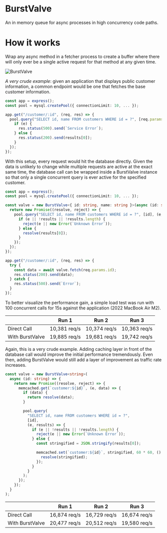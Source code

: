 # BurstValve

An in memory queue for async processes in high concurrency code paths.

# How it works

Wrap any async method in a fetcher process to create a buffer where there will only ever be a single active request for that method at any given time.

![BurstValve](https://user-images.githubusercontent.com/204407/200234474-bf8d8d46-2551-41db-b3cb-ae289bd25c22.jpg)


*A very crude example*: given an application that displays public customer information, a common endpoint would be one that fetches the base customer information.

```ts
const app = express();
const pool = mysql.createPool({ connectionLimit: 10, ... });

app.get("/customer/:id", (req, res) => {
  pool.query("SELECT id, name FROM customers WHERE id = ?", [req.params.id], (e, results) => {
    if (e) {
      res.status(500).send(`Service Error`);
    } else {
      res.status(200).send(results[0]);
    }
  });
});
```

With this setup, every request would hit the database directly. Given the data is unlikely to change while multiple requests are active at the exact same time, the database call can be wrapped inside a BurstValve instance so that only a single concurrent query is ever active for the specified customer.

```ts
const app = express();
const pool = mysql.createPool({ connectionLimit: 10, ... });

const valve = new BurstValve<{ id: string, name: string }>(async (id: string) => {
  return new Promise((resolve, reject) => {
    pool.query("SELECT id, name FROM customers WHERE id = ?", [id], (e, results) => {
      if (e || !results || !results.length) {
        reject(e || new Error(`Unknown Error`));
      } else {
        resolve(results[0]);
      }
    });
  });
});

app.get("/customer/:id", (req, res) => {
  try {
    const data = await valve.fetch(req.params.id);
    res.status(200).send(data);
  } catch {
    res.status(500).send(`Error`);
  }
});
```

To better visualize the performance gain, a simple load test was run with 100 concurrent calls for 15s against the application (2022 MacBook Air M2).

|                 | Run 1        | Run 2        | Run 3        |
| --------------- | ------------ | ------------ | ------------ |
| Direct Call     | 10,381 req/s | 10,374 req/s | 10,363 req/s |
| With BurstValve | 19,885 req/s | 19,681 req/s | 19,742 req/s |

Again, this is a very crude example. Adding caching layer in front of the database call would improve the initial performance tremendously. Even then, adding BurstValve would still add a layer of improvement as traffic rate increases.

```ts
const valve = new BurstValve<string>(
  async (id: string) => {
    return new Promise((resolve, reject) => {
      memcached.get(`customer:${id}`, (e, data) => {
        if (data) {
          return resolve(data);
        }

        pool.query(
          "SELECT id, name FROM customers WHERE id = ?",
          [id],
          (e, results) => {
            if (e || !results || !results.length) {
              reject(e || new Error(`Unknown Error`));
            } else {
              const stringified = JSON.stringify(results[0]);

              memcached.set(`customer:${id}`, stringified, 60 * 60, () => {
                resolve(stringified);
              });
            }
          }
        );
      });
    });
  }
);
```

|                 | Run 1        | Run 2        | Run 3        |
| --------------- | ------------ | ------------ | ------------ |
| Direct Call     | 16,874 req/s | 16,729 req/s | 16,674 req/s |
| With BurstValve | 20,477 req/s | 20,512 req/s | 19,580 req/s |
